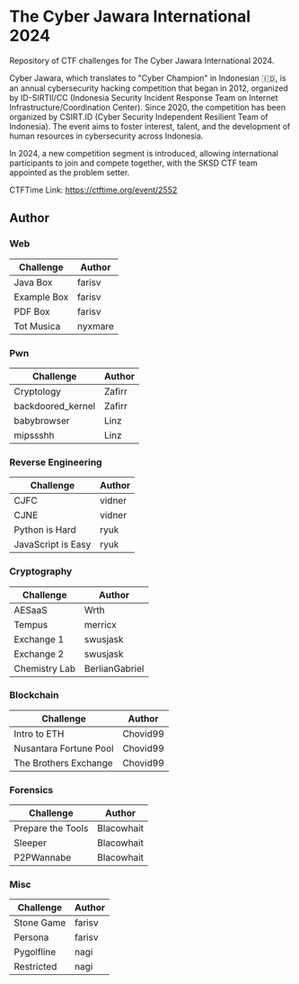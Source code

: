 # The Cyber Jawara International 2024

Repository of CTF challenges for The Cyber Jawara International 2024.

Cyber Jawara, which translates to "Cyber Champion" in Indonesian 🇮🇩, is an annual cybersecurity hacking competition that began in 2012, organized by ID-SIRTII/CC (Indonesia Security Incident Response Team on Internet Infrastructure/Coordination Center). Since 2020, the competition has been organized by CSIRT.ID (Cyber Security Independent Resilient Team of Indonesia). The event aims to foster interest, talent, and the development of human resources in cybersecurity across Indonesia.

In 2024, a new competition segment is introduced, allowing international participants to join and compete together,  with the SKSD CTF team appointed as the problem setter.

CTFTime Link: https://ctftime.org/event/2552

## Author

### Web
| Challenge   | Author      |
| ----------- | ----------- |
| Java Box    | farisv      |
| Example Box | farisv      |
| PDF Box     | farisv      |
| Tot Musica  | nyxmare     |

### Pwn
| Challenge         | Author      |
| ----------------- | ----------- |
| Cryptology        | Zafirr      |
| backdoored_kernel | Zafirr      |
| babybrowser       | Linz        |
| mipssshh          | Linz        |

### Reverse Engineering
| Challenge          | Author     |
| ------------------ | ---------- |
| CJFC               | vidner     |
| CJNE               | vidner     |
| Python is Hard     | ryuk       |
| JavaScript is Easy | ryuk       |

### Cryptography
| Challenge       | Author         |
| --------------- | -------------- |
| AESaaS          | Wrth           |
| Tempus          | merricx        |
| Exchange 1      | swusjask       |
| Exchange 2      | swusjask       |
| Chemistry Lab   | BerlianGabriel |

### Blockchain
| Challenge                 | Author         |
| ------------------------- | -------------- |
| Intro to ETH              | Chovid99       |
| Nusantara Fortune Pool    | Chovid99       |
| The Brothers Exchange     | Chovid99       |

### Forensics
| Challenge                 | Author         |
| ------------------------- | -------------- |
| Prepare the Tools         | Blacowhait     |
| Sleeper                   | Blacowhait     |
| P2PWannabe                | Blacowhait     |

### Misc
| Challenge       | Author      |
| --------------- | ----------- |
| Stone Game      | farisv      |
| Persona         | farisv      |
| Pygolfline      | nagi        |
| Restricted      | nagi        |
